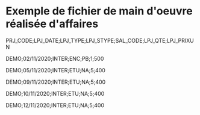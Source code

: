 # Exemple de fichier de main d'oeuvre réalisée d'affaires

PRJ\_CODE;LPJ\_DATE;LPJ\_TYPE;LPJ\_STYPE;SAL\_CODE;LPJ\_QTE;LPJ\_PRIXUN  

 DEMO;02/11/2020;INTER;ENC;PB;1;500  

 DEMO;05/11/2020;INTER;ETU;NA;5;400  

 DEMO;09/11/2020;INTER;ETU;NA;5;400  

 DEMO;10/11/2020;INTER;ETU;NA;5;400  

 DEMO;12/11/2020;INTER;ETU;NA;5;400



